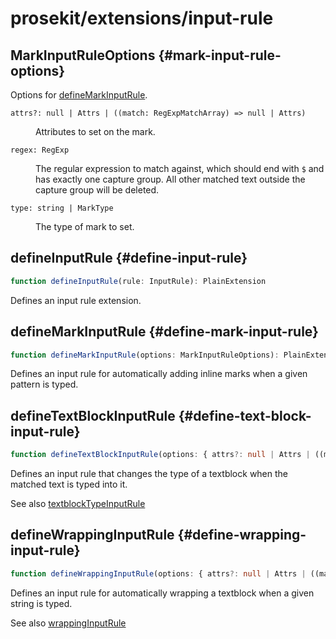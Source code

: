 # prosekit/extensions/input-rule

## MarkInputRuleOptions {#mark-input-rule-options}

Options for [defineMarkInputRule](input-rule.md#define-mark-input-rule).

<dl>

<dt>

`attrs?: null | Attrs | ((match: RegExpMatchArray) => null | Attrs)`

</dt>

<dd>

Attributes to set on the mark.

</dd>

<dt>

`regex: RegExp`

</dt>

<dd>

The regular expression to match against, which should end with `$` and has
exactly one capture group. All other matched text outside the capture group
will be deleted.

</dd>

<dt>

`type: string | MarkType`

</dt>

<dd>

The type of mark to set.

</dd>

</dl>

## defineInputRule {#define-input-rule}

```ts
function defineInputRule(rule: InputRule): PlainExtension
```

Defines an input rule extension.

## defineMarkInputRule {#define-mark-input-rule}

```ts
function defineMarkInputRule(options: MarkInputRuleOptions): PlainExtension
```

Defines an input rule for automatically adding inline marks when a given
pattern is typed.

## defineTextBlockInputRule {#define-text-block-input-rule}

```ts
function defineTextBlockInputRule(options: { attrs?: null | Attrs | ((match: RegExpMatchArray) => null | Attrs); regex: RegExp; type: string | NodeType }): PlainExtension
```

Defines an input rule that changes the type of a textblock when the matched
text is typed into it.

See also [textblockTypeInputRule](https://prosemirror.net/docs/ref/#inputrules.textblockTypeInputRule)

## defineWrappingInputRule {#define-wrapping-input-rule}

```ts
function defineWrappingInputRule(options: { attrs?: null | Attrs | ((match: RegExpMatchArray) => null | Attrs); join?: (match: RegExpMatchArray, node: Node) => boolean; regex: RegExp; type: string | NodeType }): PlainExtension
```

Defines an input rule for automatically wrapping a textblock when a given
string is typed.

See also [wrappingInputRule](https://prosemirror.net/docs/ref/#inputrules.wrappingInputRule)
